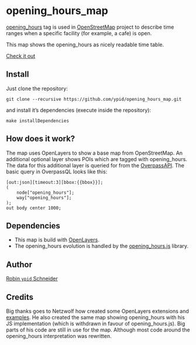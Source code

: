# opening_hours_map

[opening_hours](http://wiki.openstreetmap.org/wiki/Key:opening_hours) tag is used in [OpenStreetMap](http://openstreetmap.org) project to describe time ranges when a specific facility (for example, a cafe) is open.

This map shows the opening_hours as nicely readable time table.

[Check it out][online]

[online]: http://openingh.openstreetmap.de

## Install

Just clone the repository:

```
git clone --recursive https://github.com/ypid/opening_hours_map.git
```

and install it’s dependencies (execute inside the repository):
```
make installDependencies
```

## How does it work?

The map uses OpenLayers to show a base map from OpenStreetMap. An additional optional layer shows POIs which are tagged with opening_hours. The data for this additional layer is queried for from the [OverpassAPI](http://overpass-api.de/). The basic query in OverpassQL looks like this:

    [out:json][timeout:3][bbox:{{bbox}}];
    (
        node["opening_hours"];
        way["opening_hours"];
    );
    out body center 1000;

## Dependencies

* This map is build with [OpenLayers][ol-lib].
* The opening_hours evolution is handled by the [opening_hours.js][oh-lib] library.

[ol-lib]: http://openlayers.org/
[oh-lib]: https://github.com/ypid/opening_hours.js

## Author
[Robin `ypid` Schneider](http://wiki.openstreetmap.org/wiki/User:Ypid)

## Credits
Big thanks goes to Netzwolf how created some OpenLayers extensions and [examples][]. He also created the same map showing opening\_hours with his JS implementation (which is withdrawn in favour of opening\_hours.js). Big parts of his code are still in use for the map. Although most code around the opening\_hours interpretation was rewritten.

[examples]: http://www.netzwolf.info/kartografie/openlayers/

